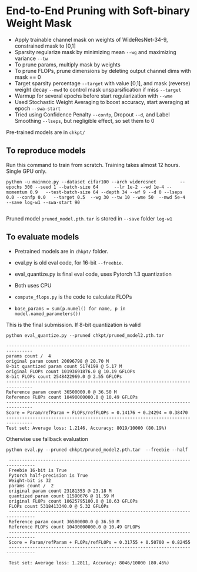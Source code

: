 # End-to-End Pruning with Soft-binary Weight Mask
- Apply trainable channel mask on weights of WideResNet-34-9, constrained mask to [0,1]
- Sparsity regularize mask by minimizing mean `--wg` and maximizing variance `--tw`
- To prune params, multiply mask by weights
- To prune FLOPs, prune dimensions by deleting output channel dims with mask == 0
- Target sparsity percentage `--target` with value [0,1], and mask (reverse) weight decay `--mwd` to control mask unsparsification if miss `--target`
- Warmup for several epochs before start regularization with `--wme`
- Used Stochastic Weight Averaging to boost accuracy, start averaging at epoch `--swa-start`
- Tried using Confidence Penalty `--confp`, Dropout `--d`, and Label Smoothing `--lseps`, but negligible effect, so set them to 0

Pre-trained models are in `chkpt/`

## To reproduce models
Run this command to train from scratch. Training takes almost 12 hours. Single GPU only.
```shell
python -u mainmce.py --dataset cifar100 --arch wideresnet         --epochs 300 --seed 1 --batch-size 64      --lr 1e-2 --wd 1e-4 --momentum 0.9   --test-batch-size 64 --depth 34 --wf 9 --d 0 --lseps 0.0 --confp 0.0   --target 0.5  --wg 30 --tw 10 --wme 50  --mwd 5e-4  --save log-w1 --swa-start 90


```
Pruned model `pruned_model.pth.tar` is stored in `--save` folder `log-w1`

## To evaluate models
- Pretrained models are in `chkpt/` folder.

- eval.py is old eval code, for 16-bit  `--freebie`.
- eval_quantize.py is final eval code, uses Pytorch 1.3 quantization
- Both uses CPU
- `compute_flops.py` is the code to calculate FLOPs
- `base_params = sum(p.numel() for name, p in model.named_parameters())`



This is the final submission. If 8-bit quantization is valid
```
python eval_quantize.py --pruned chkpt/pruned_model2.pth.tar

--------------------------------------------------------------------------------
params count /  4
original param count 20696798 @ 20.70 M
8-bit quantized param count 5174199 @ 5.17 M
original FLOPs count 10193691876.0 @ 10.19 GFLOPs
8-bit FLOPs count 2548422969.0 @ 2.55 GFLOPs
--------------------------------------------------------------------------------
Reference param count 36500000.0 @ 36.50 M
Reference FLOPs count 10490000000.0 @ 10.49 GFLOPs
--------------------------------------------------------------------------------
Score = Param/refParam + FLOPs/refFLOPs = 0.14176 + 0.24294 = 0.38470
--------------------------------------------------------------------------------
Test set: Average loss: 1.2146, Accuracy: 8019/10000 (80.19%)

```

Otherwise use fallback evaluation
```
python eval.py --pruned chkpt/pruned_model2.pth.tar  --freebie --half

 --------------------------------------------------------------------------------
 Freebie 16-bit is True
 Pytorch half-precision is True
 Weight-bit is 32
 params count /  2
 original param count 23181353 @ 23.18 M
 quantized param count 11590676 @ 11.59 M
 original FLOPs count 10625795100.0 @ 10.63 GFLOPs
 FLOPs count 5318413340.0 @ 5.32 GFLOPs
 --------------------------------------------------------------------------------
 Reference param count 36500000.0 @ 36.50 M
 Reference FLOPs count 10490000000.0 @ 10.49 GFLOPs
 --------------------------------------------------------------------------------
 Score = Param/refParam + FLOPs/refFLOPs = 0.31755 + 0.50700 = 0.82455
 --------------------------------------------------------------------------------

 Test set: Average loss: 1.2811, Accuracy: 8046/10000 (80.46%)
```

